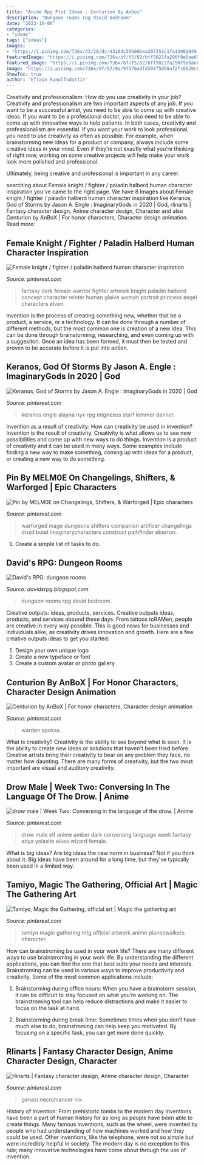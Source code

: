 ```yaml
---
title: "Anime Rpg Plot Ideas : Centurion By Anbox"
description: "Dungeon rooms rpg david bedroom"
date: "2023-10-06"
categories:
- "ideas"
tags: ["ideas"]
images:
- "https://i.pinimg.com/736x/43/28/dc/4328dc55b08bea307251c1fa43901849.jpg"
featuredImage: "https://i.pinimg.com/736x/bf/f5/82/bff5822fa290f9e0ae6594bd5981dba5.jpg"
featured_image: "https://i.pinimg.com/736x/bf/f5/82/bff5822fa290f9e0ae6594bd5981dba5.jpg"
image: "https://i.pinimg.com/736x/97/57/0a/97570adfd304f5958af2fc6620c8f1ad.jpg"
ShowToc: true
author: "Efrain Runolfsdottir"
---
```



Creativity and professionalism: How do you use creativity in your job?
Creativity and professionalism are two important aspects of any job. If you want to be a successful artist, you need to be able to come up with creative ideas. If you want to be a professional doctor, you also need to be able to come up with innovative ways to help patients. In both cases, creativity and professionalism are essential.
If you want your work to look professional, you need to use creativity as often as possible. For example, when brainstorming new ideas for a product or company, always include some creative ideas in your mind. Even if they’re not exactly what you’re thinking of right now, working on some creative projects will help make your work look more polished and professional.

Ultimately, being creative and professional is important in any career.

	

		
searching about Female knight / fighter / paladin halberd human character inspiration you've came to the right page. We have 8 Images about Female knight / fighter / paladin halberd human character inspiration like Keranos, God of Storms by Jason A. Engle : ImaginaryGods in 2020 | God, rlinarts | Fantasy character design, Anime character design, Character and also Centurion by AnBoX | For honor characters, Character design animation. Read more:
		
    
## Female Knight / Fighter / Paladin Halberd Human Character Inspiration

<img loading=lazy src="https://i.pinimg.com/736x/da/0c/95/da0c95658a385ef631bed6434d9bea67.jpg" onerror="this.onerror=null;this.src='https://tse4.mm.bing.net/th?id=OIP.jH_BznkPOXTRBH_F97m0-wHaLx&amp;pid=15.1';" alt="Female knight / fighter / paladin halberd human character inspiration">

_Source: pinterest.com_

>fantasy dark female warrior fighter artwork knight paladin halberd concept character winter human glaive woman portrait princess angel characters elven. 

	

Invention is the process of creating something new, whether that be a product, a service, or a technology. It can be done through a number of different methods, but the most common one is creation of a new idea. This can be done through brainstorming, researching, and even coming up with a suggesiton. Once an idea has been formed, it must then be tested and proven to be accurate before it is put into action.

    
## Keranos, God Of Storms By Jason A. Engle : ImaginaryGods In 2020 | God

<img loading=lazy src="https://i.pinimg.com/736x/47/70/db/4770dbc6d30408b017978a4c361452fb.jpg" onerror="this.onerror=null;this.src='https://tse1.mm.bing.net/th?id=OIP.4Eby_e9EnZ3sSB0SQEu3OwHaJ0&amp;pid=15.1';" alt="Keranos, God of Storms by Jason A. Engle : ImaginaryGods in 2020 | God">

_Source: pinterest.com_

>keranos engle alayna nyx rpg mtgnexus starf lemmer danner. 

	

Invention as a result of creativity: How can creativity be used in invention?
Invention is the result of creativity. Creativity is what allows us to see new possibilities and come up with new ways to do things. Invention is a product of creativity and it can be used in many ways. Some examples include finding a new way to make something, coming up with ideas for a product, or creating a new way to do something.

    
## Pin By MELM0E On Changelings, Shifters, &amp; Warforged | Epic Characters

<img loading=lazy src="https://i.pinimg.com/736x/43/28/dc/4328dc55b08bea307251c1fa43901849.jpg" onerror="this.onerror=null;this.src='https://tse1.mm.bing.net/th?id=OIP.0E_KiuVo92BVM3F9ffwH7wHaKf&amp;pid=15.1';" alt="Pin by MELM0E on Changelings, Shifters, &amp; Warforged | Epic characters">

_Source: pinterest.com_

>warforged mage dungeons shifters companion artificer changelings druid butel imaginarycharacters construct pathfinder eberron. 

	

1. Create a simple list of tasks to do.

    
## David&#039;s RPG: Dungeon Rooms

<img loading=lazy src="http://3.bp.blogspot.com/-WeMmE5NV1nM/TV3nIDbWLOI/AAAAAAAAAT0/B61gAAn4HY0/s1600/bedroom+and+kitchen.jpeg" onerror="this.onerror=null;this.src='https://tse2.mm.bing.net/th?id=OIP.BCzXhmrPfDbK19z5hnIxZQHaKM&amp;pid=15.1';" alt="David&#039;s RPG: dungeon rooms">

_Source: davidsrpg.blogspot.com_

>dungeon rooms rpg david bedroom. 

	

Creative outputs: ideas, products, services.
Creative outputs ideas, products, and services abound these days. From tattoos toRAMen, people are creative in every way possible. This is good news for businesses and individuals alike, as creativity drives innovation and growth. Here are a few creative outputs ideas to get you started:
1. Design your own unique logo
2. Create a new typeface or font
3. Create a custom avatar or photo gallery

    
## Centurion By AnBoX | For Honor Characters, Character Design Animation

<img loading=lazy src="https://i.pinimg.com/736x/36/8d/b0/368db0e41fbe2f0cce6221586a318ad8.jpg" onerror="this.onerror=null;this.src='https://tse4.mm.bing.net/th?id=OIP.rgMZ8vznbwmvrpmMMasgUgHaPf&amp;pid=15.1';" alt="Centurion by AnBoX | For honor characters, Character design animation">

_Source: pinterest.com_

>warden spokas. 

	

What is creativity?
Creativity is the ability to see beyond what is seen. It is the ability to create new ideas or solutions that haven't been tried before. Creative artists bring their creativity to bear on any problem they face, no matter how daunting. There are many forms of creativity, but the two most important are visual and auditory creativity.

    
## Drow Male | Week Two: Conversing In The Language Of The Drow. | Anime

<img loading=lazy src="https://i.pinimg.com/736x/94/32/66/9432662cee26f692310a04f4469096d6.jpg" onerror="this.onerror=null;this.src='https://tse4.mm.bing.net/th?id=OIP.PNgQ95v_VsEHBsZHXIy3WgAAAA&amp;pid=15.1';" alt="drow male | Week Two: Conversing in the language of the drow. | Anime">

_Source: pinterest.com_

>drow male elf anime amber dark conversing language week fantasy adya yolasite elves wizard female. 

	

What is big ideas?
Are big ideas the new norm in business? Not if you think about it. Big ideas have been around for a long time, but they’ve typically been used in a limited way.

    
## Tamiyo, Magic The Gathering, Official Art | Magic The Gathering Art

<img loading=lazy src="https://i.pinimg.com/736x/bf/f5/82/bff5822fa290f9e0ae6594bd5981dba5.jpg" onerror="this.onerror=null;this.src='https://tse1.mm.bing.net/th?id=OIP.ZF-bMuBo1TE5IfqQiqg0LwHaKJ&amp;pid=15.1';" alt="Tamiyo, Magic the Gathering, official art | Magic the gathering art">

_Source: pinterest.com_

>tamiyo magic gathering mtg official artwork anime planeswalkers character. 

	

How can brainstroming be used in your work life?
There are many different ways to use brainstroming in your work life. By understanding the different applications, you can find the one that best suits your needs and interests. Brainstroming can be used in various ways to improve productivity and creativity. Some of the most common applications include:
1) Brainstorming during office hours: When you have a brainstorm session, it can be difficult to stay focused on what you’re working on. The brainstroming tool can help reduce distractions and make it easier to focus on the task at hand.

2) Brainstorming during break time: Sometimes times when you don’t have much else to do, brainstroming can help keep you motivated. By focusing on a specific task, you can get more done quickly.

    
## Rlinarts | Fantasy Character Design, Anime Character Design, Character

<img loading=lazy src="https://i.pinimg.com/736x/97/57/0a/97570adfd304f5958af2fc6620c8f1ad.jpg" onerror="this.onerror=null;this.src='https://tse2.mm.bing.net/th?id=OIP.N8wOugLYTwPXnznwf4dQQgHaKe&amp;pid=15.1';" alt="rlinarts | Fantasy character design, Anime character design, Character">

_Source: pinterest.com_

>genasi necromancer nix. 

	

History of Invention: From prehistoric tombs to the modern day
Inventions have been a part of human history for as long as people have been able to create things. Many famous inventions, such as the wheel, were invented by people who had understanding of how machines worked and how they could be used. Other inventions, like the telephone, were not so simple but were incredibly helpful in society. The modern day is no exception to this rule; many innovative technologies have come about through the use of invention.

